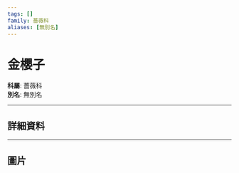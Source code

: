 ```yaml
---
tags: []
family: 薔薇科
aliases: [無別名]
---
```


# 金櫻子

**科屬**: 薔薇科  
**別名**: 無別名  

---

## 詳細資料


---

## 圖片
